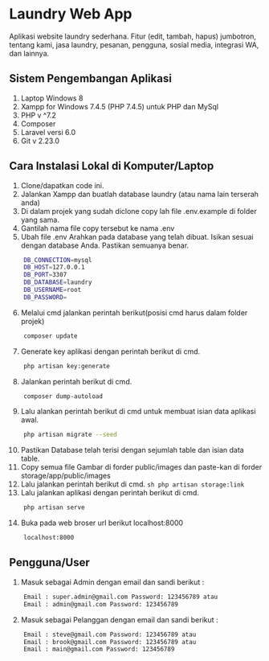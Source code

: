 # Laundry Web App
Aplikasi website laundry sederhana. Fitur (edit, tambah, hapus) jumbotron, tentang kami, jasa laundry, pesanan, pengguna, sosial media, integrasi WA, dan lainnya.

## Sistem Pengembangan Aplikasi
1. Laptop Windows 8
2. Xampp for Windows 7.4.5 (PHP 7.4.5) untuk PHP dan MySql
3. PHP v ^7.2
4. Composer
5. Laravel versi 6.0
6. Git v 2.23.0

## Cara Instalasi Lokal di Komputer/Laptop
1. Clone/dapatkan code ini.
2. Jalankan Xampp dan buatlah database laundry (atau nama lain terserah anda)
3. Di dalam projek yang sudah diclone copy lah file .env.example di folder yang sama.
4. Gantilah nama file copy tersebut ke nama .env
5. Ubah file .env Arahkan pada database yang telah dibuat. Isikan sesuai dengan database Anda. Pastikan semuanya benar.
```sh
    DB_CONNECTION=mysql
    DB_HOST=127.0.0.1
    DB_PORT=3307
    DB_DATABASE=laundry
    DB_USERNAME=root
    DB_PASSWORD=
```
6. Melalui cmd jalankan perintah berikut(posisi cmd harus dalam folder projek)
```sh
    composer update
```
7. Generate key aplikasi dengan perintah berikut di cmd.
```sh
    php artisan key:generate
```
8. Jalankan perintah berikut di cmd.
```sh
    composer dump-autoload
```
9. Lalu alankan perintah berikut di cmd untuk membuat isian data aplikasi awal.
```sh
    php artisan migrate --seed
```
10. Pastikan Database telah terisi dengan sejumlah table dan isian data table.
11. Copy semua file Gambar di forder public/images dan paste-kan di forder storage/app/public/images
12. Lalu jalankan perintah berikut di cmd.
``sh
    php artisan storage:link
``
13. Lalu jalankan aplikasi dengan perintah berikut di cmd.
```sh
    php artisan serve
```
14. Buka pada web broser url berikut localhost:8000
```sh
    localhost:8000
```

## Pengguna/User
1. Masuk sebagai Admin dengan email dan sandi berikut :
```sh
    Email : super.admin@gmail.com Password: 123456789 atau 
    Email : admin@gmail.com Password: 123456789
```
2. Masuk sebagai Pelanggan dengan email dan sandi berikut :
```sh
    Email : steve@gmail.com Password: 123456789 atau 
    Email : brook@gmail.com Password: 123456789 atau 
    Email : main@gmail.com Password: 123456789
```

